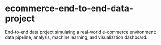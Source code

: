 # ecommerce-end-to-end-data-project
End-to-end data project simulating a real-world e-commerce environment: data pipeline, analysis, machine learning, and visualization dashboard.
